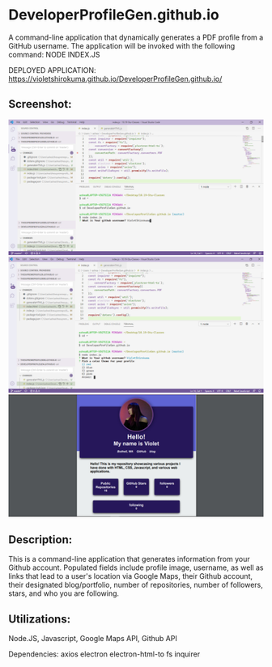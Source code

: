 # DeveloperProfileGen.github.io
A command-line application that dynamically generates a PDF profile from a GitHub username. The application will be invoked with the following command:   NODE INDEX.JS

DEPLOYED APPLICATION: https://violetshirokuma.github.io/DeveloperProfileGen.github.io/


<h2>Screenshot:</h2>

![GitHub Logo](/screenshots/dpgen1.png)
![GitHub Logo](/screenshots/dpgen2.png)
![GitHub Logo](/screenshots/dpgen3.png)


<h2>Description:</h2>

This is a command-line application that generates information from your Github account. Populated fields include profile image, username, as well as links that lead to a user's location via Google Maps, their Github account, their designated blog/portfolio, number of repositories, number of followers, stars, and who you are following.


<h2>Utilizations: </h2>
  Node.JS, Javascript, Google Maps API, Github API

Dependencies: 
axios
electron
electron-html-to
fs
inquirer
